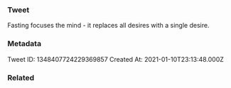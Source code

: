 ### Tweet
Fasting focuses the mind - it replaces all desires with a single desire.

### Metadata
Tweet ID: 1348407724229369857
Created At: 2021-01-10T23:13:48.000Z

### Related

